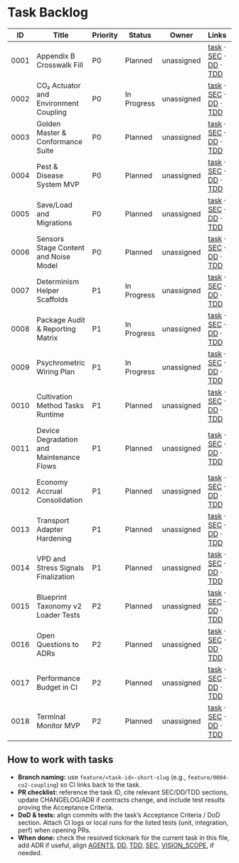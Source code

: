 # Task Backlog

| ID   | Title | Priority | Status | Owner | Links | Resolved |
| ---- | ----- | -------- | ------ | ----- | ----- | -------- |
| 0001 | Appendix B Crosswalk Fill | P0 | Planned | unassigned | [task](./0001-appendix-b-crosswalk-fill.md) · [SEC](../SEC.md) · [DD](../DD.md) · [TDD](../TDD.md) | [x] |
| 0002 | CO₂ Actuator and Environment Coupling | P0 | In Progress | unassigned | [task](./0002-co2-actuator-and-environment-coupling.md) · [SEC](../SEC.md) · [DD](../DD.md) · [TDD](../TDD.md) | [x] |
| 0003 | Golden Master & Conformance Suite | P0 | Planned | unassigned | [task](./0003-golden-master-conformance-suite.md) · [SEC](../SEC.md) · [DD](../DD.md) · [TDD](../TDD.md) | [x] |
| 0004 | Pest & Disease System MVP | P0 | Planned | unassigned | [task](./0004-pest-disease-system-mvp.md) · [SEC](../SEC.md) · [DD](../DD.md) · [TDD](../TDD.md) | [ ] |
| 0005 | Save/Load and Migrations | P0 | Planned | unassigned | [task](./0005-save-load-and-migrations.md) · [SEC](../SEC.md) · [DD](../DD.md) · [TDD](../TDD.md) | [ ] |
| 0006 | Sensors Stage Content and Noise Model | P0 | Planned | unassigned | [task](./0006-sensors-stage-content-and-noise-model.md) · [SEC](../SEC.md) · [DD](../DD.md) · [TDD](../TDD.md) | [ ] |
| 0007 | Determinism Helper Scaffolds | P1 | In Progress | unassigned | [task](./0007-determinism-helper-scaffolds.md) · [SEC](../SEC.md) · [DD](../DD.md) · [TDD](../TDD.md) | [ ] |
| 0008 | Package Audit & Reporting Matrix | P1 | In Progress | unassigned | [task](./0008-package-audit-reporting-matrix.md) · [SEC](../SEC.md) · [DD](../DD.md) · [TDD](../TDD.md) | [ ] |
| 0009 | Psychrometric Wiring Plan | P1 | In Progress | unassigned | [task](./0009-psychrometric-wiring-plan.md) · [SEC](../SEC.md) · [DD](../DD.md) · [TDD](../TDD.md) | [ ] |
| 0010 | Cultivation Method Tasks Runtime | P1 | Planned | unassigned | [task](./0010-cultivation-method-tasks-runtime.md) · [SEC](../SEC.md) · [DD](../DD.md) · [TDD](../TDD.md) | [ ] |
| 0011 | Device Degradation and Maintenance Flows | P1 | Planned | unassigned | [task](./0011-device-degradation-and-maintenance-flows.md) · [SEC](../SEC.md) · [DD](../DD.md) · [TDD](../TDD.md) | [ ] |
| 0012 | Economy Accrual Consolidation | P1 | Planned | unassigned | [task](./0012-economy-accrual-consolidation.md) · [SEC](../SEC.md) · [DD](../DD.md) · [TDD](../TDD.md) | [ ] |
| 0013 | Transport Adapter Hardening | P1 | Planned | unassigned | [task](./0013-transport-adapter-hardening.md) · [SEC](../SEC.md) · [DD](../DD.md) · [TDD](../TDD.md) | [ ] |
| 0014 | VPD and Stress Signals Finalization | P1 | Planned | unassigned | [task](./0014-vpd-and-stress-signals-finalization.md) · [SEC](../SEC.md) · [DD](../DD.md) · [TDD](../TDD.md) | [ ] |
| 0015 | Blueprint Taxonomy v2 Loader Tests | P2 | Planned | unassigned | [task](./0015-blueprint-taxonomy-v2-loader-tests.md) · [SEC](../SEC.md) · [DD](../DD.md) · [TDD](../TDD.md) | [ ] |
| 0016 | Open Questions to ADRs | P2 | Planned | unassigned | [task](./0016-open-questions-to-adrs.md) · [SEC](../SEC.md) · [DD](../DD.md) · [TDD](../TDD.md) | [ ] |
| 0017 | Performance Budget in CI | P2 | Planned | unassigned | [task](./0017-performance-budget-in-ci.md) · [SEC](../SEC.md) · [DD](../DD.md) · [TDD](../TDD.md) | [ ] |
| 0018 | Terminal Monitor MVP | P2 | Planned | unassigned | [task](./0018-terminal-monitor-mvp.md) · [SEC](../SEC.md) · [DD](../DD.md) · [TDD](../TDD.md) | [ ] |

## How to work with tasks
- **Branch naming:** use `feature/<task-id>-short-slug` (e.g., `feature/0004-co2-coupling`) so CI links back to the task.
- **PR checklist:** reference the task ID, cite relevant SEC/DD/TDD sections, update CHANGELOG/ADR if contracts change, and include test results proving the Acceptance Criteria.
- **DoD & tests:** align commits with the task’s Acceptance Criteria / DoD section. Attach CI logs or local runs for the listed tests (unit, integration, perf) when opening PRs.
- **When done:** check the resolved tickmark for the current task in this file, add ADR if useful, align [AGENTS](../../AGENTS.md), [DD](../DD.md), [TDD](../TDD.md), [SEC](../SEC.md), [VISION_SCOPE](../VISION_SCOPE.md), if needed.

